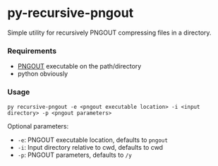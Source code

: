 # py-recursive-pngout

Simple utility for recursively PNGOUT compressing files in a directory.

### Requirements

- [PNGOUT](http://advsys.net/ken/utils.htm) executable on the path/directory
- python obviously

### Usage

`py recursive-pngout -e <pngout executable location> -i <input directory> -p <pngout parameters>`

Optional parameters:
- `-e`: PNGOUT executable location, defaults to `pngout`
- `-i`: Input directory relative to cwd, defaults to cwd
- `-p`: PNGOUT parameters, defaults to `/y`